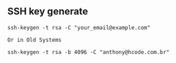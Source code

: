 ## SSH key generate

```
ssh-keygen -t rsa -C "your_email@example.com"

Or in Old Systems

ssh-keygen -t rsa -b 4096 -C "anthony@hcode.com.br"
```
